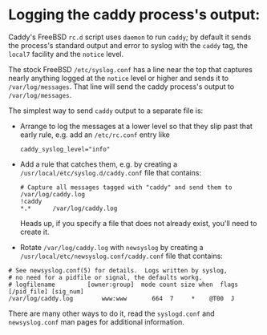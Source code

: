 # Logging the caddy process's output:

Caddy's FreeBSD `rc.d` script uses `daemon` to run `caddy`; by default
it sends the process's standard output and error to syslog with the
`caddy` tag, the `local7` facility and the `notice` level.

The stock FreeBSD `/etc/syslog.conf` has a line near the top that
captures nearly anything logged at the `notice` level or higher and
sends it to `/var/log/messages`.  That line will send the caddy
process's output to `/var/log/messages`.

The simplest way to send `caddy` output to a separate file is:

- Arrange to log the messages at a lower level so that they slip past
  that early rule, e.g. add an `/etc/rc.conf` entry like

  ``` shell
  caddy_syslog_level="info"
  ```

- Add a rule that catches them, e.g. by creating a
  `/usr/local/etc/syslog.d/caddy.conf` file that contains:

  ```
  # Capture all messages tagged with "caddy" and send them to /var/log/caddy.log
  !caddy
  *.*      /var/log/caddy.log
  ```

  Heads up, if you specify a file that does not already exist, you'll
  need to create it.

-  Rotate `/var/log/caddy.log` with `newsyslog` by creating a
  `/usr/local/etc/newsyslog.conf/caddy.conf` file that contains:

  ```
  # See newsyslog.conf(5) for details.  Logs written by syslog,
  # no need for a pidfile or signal, the defaults workg.
  # logfilename         [owner:group]  mode count size when  flags [/pid_file] [sig_num]
  /var/log/caddy.log        www:www       664  7     *    @T00  J
  ```

There are many other ways to do it, read the `syslogd.conf` and
`newsyslog.conf` man pages for additional information.
